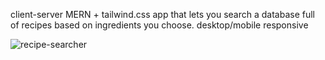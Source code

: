 client-server MERN + tailwind.css app that lets you search a database full of recipes based on ingredients you choose. desktop/mobile responsive


![recipe-searcher](https://user-images.githubusercontent.com/60938716/179494935-9051dae7-45fa-481b-9d7f-e559737c1f08.png)
